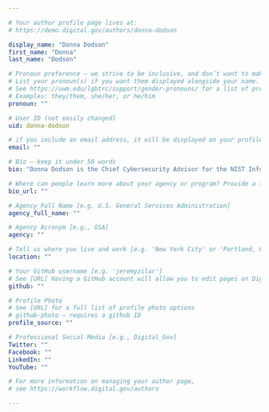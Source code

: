 ```yaml
---

# Your author profile page lives at:
# https://demo.digital.gov/authors/donna-dodson

display_name: "Donna Dodson"
first_name: "Donna"
last_name: "Dodson"

# Pronoun preference — we strive to be inclusive, and don’t want to make assumptions on a person’s first name (be it a gender-neutral name, or is one more common in languages other than English). Learn more http://www.MyPronouns.org
# List your pronoun(s) if you want them displayed alongside your name. Leave it blank and we'll use just your name.
# See https://uwm.edu/lgbtrc/support/gender-pronouns/ for a list of pronouns
# Examples: they/them, she/her, or he/him
pronoun: ""

# User ID (not easily changed)
uid: donna-dodson

# if you include an email address, it will be displayed on your profile page
email: ""

# Bio — keep it under 50 words
bio: "Donna Dodson is the Chief Cybersecurity Advisor for the NIST Information Technology Laboratory and Director of the National Cybersecurity Center of Excellence (NCCoE). Since joining NIST in 1987, Donna has been selected as a Fed 100 winner for innovations in cybersecurity, as one of the top 10 influential people in government IT in 2011, and as one of Fed Scoop’s Top 50 D.C. Women in Tech."

# Where can people learn more about your agency or program? Provide a full URL [e.g. 'https://www.example.gov/']
bio_url: ""

# Agency Full Name [e.g. U.S. General Services Administration]
agency_full_name: ""

# Agency Acronym [e.g., GSA]
agency: ""

# Tell us where you live and work [e.g. 'New York City' or 'Portland, OR']
location: ""

# Your GitHub username [e.g. 'jeremyzilar']
# See [URL] Having a GitHub account will allow you to edit pages on DigitalGov. The image used in your GitHub account can also be used to populate your digital.gov profile photo.
github: ""

# Profile Photo
# See [URL] for a full list of profile photo options
# github-photo — requires a github ID
profile_source: ""

# Professional Social Media [e.g., Digital_Gov]
Twitter: ""
Facebook: ""
LinkedIn: ""
YouTube: ""

# For more information on managing your author page,
# see https://workflow.digital.gov/authors

---
```

